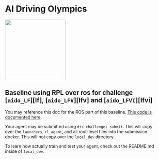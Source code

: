 # AI Driving Olympics

<a href="http://aido.duckietown.org"><img width="200" src="https://www.duckietown.org/wp-content/uploads/2018/12/AIDO_no_text-e1544555660271.png"/></a>


## Baseline using RPL over ros for challenge [`aido_LF`][lf], [`aido_LFV`][lfv] and [`aido_LFVI`][lfvi]

You may reference this doc for the ROS part of this baseline. [This code is documented here](https://docs.duckietown.org/daffy/AIDO/out/ros_template.html).

Your agent may be submitted using `dts challenges submit`. This will copy over the `launchers`, `rl_agent`, and all root-level
files into the submission docker. This will not copy over the `local_dev` directory.

To learn how actually train and test your agent, check out the README.md inside of `local_dev`.